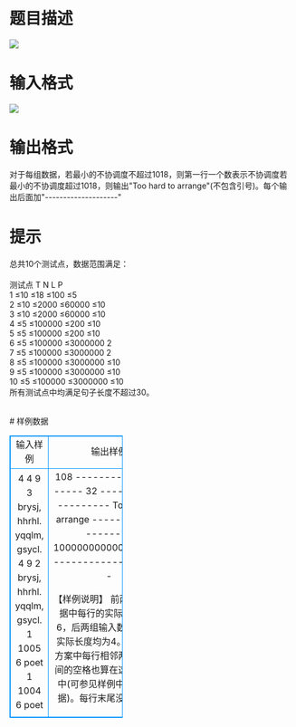 # 

 
 # 题目描述 
<p>
<img border="0" src="/source/joyoi/tyvj-2439/img/aHR0cDovL3d3dy5qb3lvaS5jbi9wcm9ibGVtL3R5dmotMjQzOS9wcm9ibGVtc19pbWFnZXMvMjgzNi8xNTYzXzEuanBn.jpg"><br></p> 

 
 # 输入格式 
<p>
<img border="0" src="/source/joyoi/tyvj-2439/img/aHR0cDovL3d3dy5qb3lvaS5jbi9wcm9ibGVtL3R5dmotMjQzOS9wcm9ibGVtc19pbWFnZXMvMjgzNi8xNTYzXzIuanBn.jpg"><br></p> 

 
 # 输出格式 
<p>
对于每组数据，若最小的不协调度不超过1018，则第一行一个数表示不协调度若最小的不协调度超过1018，则输出"Too hard to arrange"(不包含引号)。每个输出后面加"--------------------"</p> 

 
 # 提示 
<p>
总共10个测试点，数据范围满足：<br> <br>测试点	T	N	L	P<br>1	≤10	≤18	≤100	≤5<br>2	≤10	≤2000	≤60000	≤10<br>3	≤10	≤2000	≤60000	≤10<br>4	≤5	≤100000	≤200	≤10<br>5	≤5	≤100000	≤200	≤10<br>6	≤5	≤100000	≤3000000	2<br>7	≤5	≤100000	≤3000000	2<br>8	≤5	≤100000	≤3000000	≤10<br>9	≤5	≤100000	≤3000000	≤10<br>10	≤5	≤100000	≤3000000	≤10<br>所有测试点中均满足句子长度不超过30。<br><br></p> 
# 样例数据
<style>
        table,table tr th, table tr td { border:1px solid #0094ff; }
        table { width: 200px; min-height: 25px; line-height: 25px; text-align: center; border-collapse: collapse;}   
    </style>
<table>
	<tr>
		<td>输入样例</td>
		<td>输出样例</td>
	</tr>
<tr><td>4
4 9 3
brysj,
hhrhl.
yqqlm,
gsycl.
4 9 2
brysj,
hhrhl.
yqqlm,
gsycl.
1 1005 6
poet
1 1004 6
poet
</td><td>108
--------------------
32
--------------------
Too hard to arrange
--------------------
1000000000000000000
--------------------

【样例说明】
前两组输入数据中每行的实际长度均为6，后两组输入数据每行的实际长度均为4。一个排版方案中每行相邻两个句子之间的空格也算在这行的长度中(可参见样例中第二组数据)。每行末尾没有空格。</td></tr></table>
